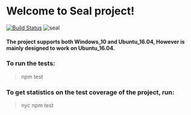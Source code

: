 # Welcome to Seal project! 
[![Build Status](http://jenkins-ci.centralus.cloudapp.azure.com/buildStatus/icon?job=meateam/seal/devops)](http://jenkins-ci.centralus.cloudapp.azure.com/job/meateam/job/seal/job/devops/)
![seal](http://getdrawings.com/image/cute-seal-drawing-52.png)

#### The project supports both Windows_10 and Ubuntu_16.04, However is mainly designed to work on Ubuntu_16.04.
### To run the tests:
> npm test
### To get statistics on the test coverage of the project, run:
> nyc npm test
